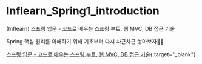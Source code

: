 # Inflearn_Spring1_introduction
(Inflearn) 스프링 입문 - 코드로 배우는 스프링 부트, 웹 MVC, DB 접근 기술

Spring 핵심 원리를 이해하기 위해 기초부터 다시 차근차근 쌓아보자👊🎉

[스프링 입문 - 코드로 배우는 스프링 부트, 웹 MVC, DB 접근 기술](https://www.inflearn.com/course/%EC%8A%A4%ED%94%84%EB%A7%81-%EC%9E%85%EB%AC%B8-%EC%8A%A4%ED%94%84%EB%A7%81%EB%B6%80%ED%8A%B8#){:target="\_blank"}
